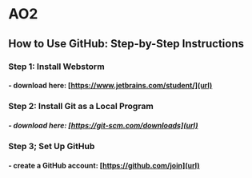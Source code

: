 # AO2

## How to Use GitHub: Step-by-Step Instructions 

### Step 1: Install Webstorm 
#### - download here: [https://www.jetbrains.com/student/](url)

### Step 2: Install Git as a Local Program
##### - download here: [https://git-scm.com/downloads](url)

### Step 3; Set Up GitHub 
#### - create a GitHub account: [https://github.com/join](url)





